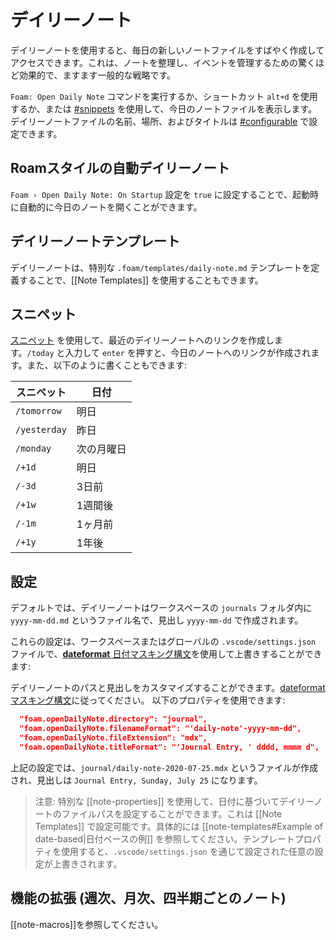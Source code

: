 # デイリーノート

デイリーノートを使用すると、毎日の新しいノートファイルをすばやく作成してアクセスできます。これは、ノートを整理し、イベントを管理するための驚くほど効果的で、ますます一般的な戦略です。

`Foam: Open Daily Note` コマンドを実行するか、ショートカット `alt+d` を使用するか、または [#snippets](#スニペット) を使用して、今日のノートファイルを表示します。デイリーノートファイルの名前、場所、およびタイトルは [#configurable](#設定) で設定できます。

## Roamスタイルの自動デイリーノート

`Foam › Open Daily Note: On Startup` 設定を `true` に設定することで、起動時に自動的に今日のノートを開くことができます。

## デイリーノートテンプレート

デイリーノートは、特別な `.foam/templates/daily-note.md` テンプレートを定義することで、[[Note Templates]] を使用することもできます。

## スニペット

[スニペット](https://code.visualstudio.com/docs/editor/userdefinedsnippets) を使用して、最近のデイリーノートへのリンクを作成します。`/today` と入力して `enter` を押すと、今日のノートへのリンクが作成されます。また、以下のように書くこともできます:

| スニペット    | 日付          |
| ------------ | ------------- |
| `/tomorrow`  | 明日          |
| `/yesterday` | 昨日          |
| `/monday`    | 次の月曜日    |
| `/+1d`       | 明日          |
| `/-3d`       | 3日前         |
| `/+1w`       | 1週間後       |
| `/-1m`       | 1ヶ月前       |
| `/+1y`       | 1年後         |

## 設定

デフォルトでは、デイリーノートはワークスペースの `journals` フォルダ内に `yyyy-mm-dd.md` というファイル名で、見出し `yyyy-mm-dd` で作成されます。

これらの設定は、ワークスペースまたはグローバルの `.vscode/settings.json` ファイルで、[**dateformat** 日付マスキング構文](https://github.com/felixge/node-dateformat#mask-options)を使用して上書きすることができます:

デイリーノートのパスと見出しをカスタマイズすることができます。[dateformat マスキング構文](https://github.com/felixge/node-dateformat#mask-options)に従ってください。
以下のプロパティを使用できます:

```json
  "foam.openDailyNote.directory": "journal",
  "foam.openDailyNote.filenameFormat": "'daily-note'-yyyy-mm-dd",
  "foam.openDailyNote.fileExtension": "mdx",
  "foam.openDailyNote.titleFormat": "'Journal Entry, ' dddd, mmmm d",
```

上記の設定では、`journal/daily-note-2020-07-25.mdx` というファイルが作成され、見出しは `Journal Entry, Sunday, July 25` になります。

> 注意: 特別な [[note-properties]] を使用して、日付に基づいてデイリーノートのファイルパスを設定することができます。これは [[Note Templates]] で設定可能です。具体的には [[note-templates#Example of date-based|日付ベースの例]] を参照してください。テンプレートプロパティを使用すると、`.vscode/settings.json` を通じて設定された任意の設定が上書きされます。

## 機能の拡張 (週次、月次、四半期ごとのノート)

[[note-macros]]を参照してください。



